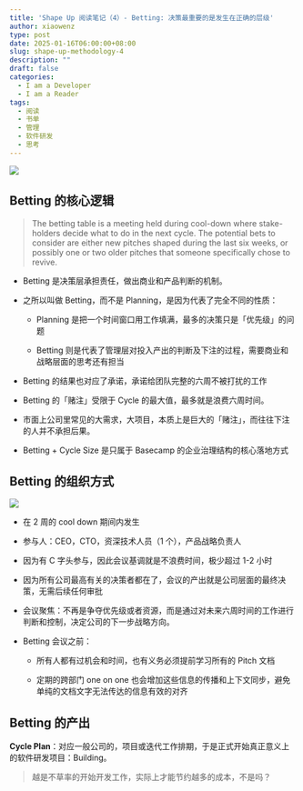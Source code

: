 ```yaml
---
title: 'Shape Up 阅读笔记（4）- Betting: 决策最重要的是发生在正确的层级'
author: xiaowenz
type: post
date: 2025-01-16T06:00:00+08:00
slug: shape-up-methodology-4
description: ""
draft: false
categories:
  - I am a Developer
  - I am a Reader
tags:
  - 阅读
  - 书单
  - 管理
  - 软件研发
  - 思考
---
```


![](https://cdn.sa.net/2025/01/16/27CfhyztSIrQXRq.png)

## Betting 的核心逻辑

> The betting table is a meeting held during cool-down where stake-holders decide what to do in the next cycle. The potential bets to consider are either new pitches shaped during the last six weeks, or possibly one or two older pitches that someone specifically chose to revive.

- Betting 是决策层承担责任，做出商业和产品判断的机制。

- 之所以叫做 Betting，而不是 Planning，是因为代表了完全不同的性质：

   - Planning 是把一个时间窗口用工作填满，最多的决策只是「优先级」的问题

   - Betting 则是代表了管理层对投入产出的判断及下注的过程，需要商业和战略层面的思考还有担当

- Betting 的结果也对应了承诺，承诺给团队完整的六周不被打扰的工作

- Betting 的「赌注」受限于 Cycle 的最大值，最多就是浪费六周时间。

- 市面上公司里常见的大需求，大项目，本质上是巨大的「赌注」，而往往下注的人并不承担后果。

- Betting + Cycle Size 是只属于 Basecamp 的企业治理结构的核心落地方式



## Betting 的组织方式

![](https://cdn.sa.net/2025/01/16/VyKZgE8lQjoJnA4.png)

- 在 2 周的 cool down 期间内发生

- 参与人：CEO，CTO，资深技术人员（1 个），产品战略负责人

- 因为有 C 字头参与，因此会议基调就是不浪费时间，极少超过 1-2 小时

- 因为所有公司最高有关的决策者都在了，会议的产出就是公司层面的最终决策，无需后续任何审批

- 会议聚焦：不再是争夺优先级或者资源，而是通过对未来六周时间的工作进行判断和控制，决定公司的下一步战略方向。

- Betting 会议之前：

   - 所有人都有过机会和时间，也有义务必须提前学习所有的 Pitch 文档

   - 定期的跨部门 one on one 也会增加这些信息的传播和上下文同步，避免单纯的文档文字无法传达的信息有效的对齐


## Betting 的产出

**Cycle Plan**：对应一般公司的，项目或迭代工作排期，于是正式开始真正意义上的软件研发项目：Building。

> 越是不草率的开始开发工作，实际上才能节约越多的成本，不是吗？
